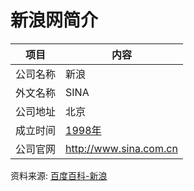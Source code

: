 # 新浪网简介

|项目|内容|
|-----|-----|
|公司名称|新浪|
|外文名称|SINA|
|公司地址|北京|
|成立时间|[1998年](https://www.it-this-year.com/1911/)|
|公司官网|http://www.sina.com.cn|

资料来源: 
[百度百科-新浪](https://baike.baidu.com/item/%E6%96%B0%E6%B5%AA)